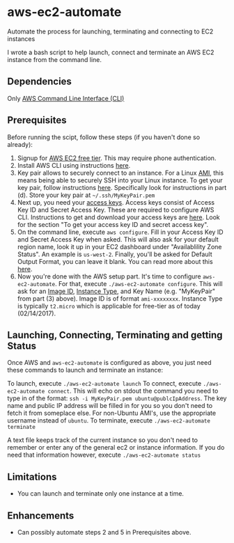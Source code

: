 # aws-ec2-automate
Automate the process for launching, terminating and connecting to EC2 instances

I wrote a bash script to help launch, connect and terminate an AWS EC2 instance from the command line.

## Dependencies
Only [AWS Command Line Interface (CLI)](https://aws.amazon.com/cli/)

## Prerequisites
Before running the scipt, follow these steps (if you haven't done so already):

1. Signup for [AWS EC2 free tier](http://aws.amazon.com/free/). This may require phone authentication.
2. Install AWS CLI using instructions [here](http://docs.aws.amazon.com/cli/latest/userguide/installing.html).
3. Key pair allows to securely connect to an instance. For a Linux [AMI](http://docs.aws.amazon.com/AWSEC2/latest/UserGuide/AMIs.html), this means being able to securely SSH into your Linux instance. To get your key pair, follow instructions [here](https://aws.amazon.com/getting-started/tutorials/launch-a-virtual-machine/). Specifically look for instructions in part (d). Store your key pair at `~/.ssh/MyKeyPair.pem`
4. Next up, you need your [access keys](https://aws.amazon.com/developers/access-keys/). Access keys consist of Access Key ID and Secret Access Key. These are required to configure AWS CLI. Instructions to get and download your access keys are [here](http://docs.aws.amazon.com/cli/latest/userguide/cli-chap-getting-set-up.html). Look for the section "To get your access key ID and secret access key".
5. On the command line, execute `aws configure`. Fill in your Access Key ID and Secret Access Key when asked. This will also ask for your default region name, look it up in your EC2 dashboard under "Availablility Zone Status". An example is `us-west-2`. Finally, you'll be asked for Default Output Format, you can leave it blank. You can read more about this [here](http://docs.aws.amazon.com/cli/latest/userguide/cli-chap-getting-started.html).
6. Now you're done with the AWS setup part. It's time to configure `aws-ec2-automate`. For that, execute `./aws-ec2-automate configure`. This will ask for an [Image ID](http://docs.aws.amazon.com/AWSEC2/latest/UserGuide/finding-an-ami.html), [Instance Type](https://aws.amazon.com/ec2/instance-types/), and Key Name (e.g. "MyKeyPair" from part (3) above). Image ID is of format `ami-xxxxxxxx`. Instance Type is typically `t2.micro` which is applicable for free-tier as of today (02/14/2017).

## Launching, Connecting, Terminating and getting Status
Once AWS and `aws-ec2-automate` is configured as above, you just need these commands to launch and terminate an instance:

To launch, execute `./aws-ec2-automate launch`
To connect, execute `./aws-ec2-automate connect`. This will echo on stdout the command you need to type in of the format: `ssh -i MyKeyPair.pem ubuntu@publcIpAddress`. The key name and public IP address will be filled in for you so you don't need to fetch it from someplace else. For non-Ubuntu AMI's, use the appropriate username instead of `ubuntu`.
To terminate, execute `./aws-ec2-automate terminate`

A text file keeps track of the current instance so you don't need to remember or enter any of the general ec2 or instance information. If you do need that information however, execute `./aws-ec2-automate status`

## Limitations
* You can launch and terminate only one instance at a time.

## Enhancements
* Can possibly automate steps 2 and 5 in Prerequisites above.


